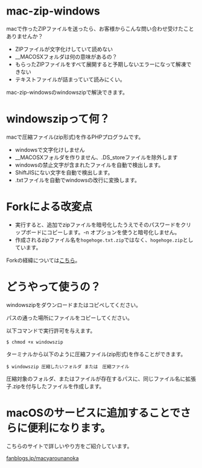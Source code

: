 # mac-zip-windows
macで作ったZIPファイルを送ったら、お客様からこんな問い合わせ受けたことありませんか？
* ZIPファイルが文字化けしていて読めない
* __MACOSXフォルダは何の意味があるの？
* もらったZIPファイルをすべて展開すると予期しないエラーになって解凍できない
* テキストファイルが詰まっていて読みにくい。

mac-zip-windowsのwindowszipで解決できます。

# windowszipって何？
macで圧縮ファイル(zip形式)を作るPHPプログラムです。
* windowsで文字化けしません
* __MACOSXフォルダを作りません、.DS_storeファイルを除外します
* windowsの禁止文字が含まれたファイルを自動で検出します。
* ShiftJISにない文字を自動で検出します。
* .txtファイルを自動でwindowsの改行に変換します。

# Forkによる改変点
* 実行すると、追加でzipファイルを暗号化したうえでそのパスワードをクリップボードにコピーします。-n オプションを使うと暗号化しません。
* 作成されるzipファイル名を`hogehoge.txt.zip`ではなく、`hogehoge.zip`としています。

Forkの経緯については<a href="https://k8sinfo.com/2019/07/03/mac-windows-zip-with-encryption/">こちら</a>。

# どうやって使うの？
windowszipをダウンロードまたはコピペしてください。

パスの通った場所にファイルをコピーしてください。

以下コマンドで実行許可を与えます。

<code>$ chmod +x windowszip </code>

ターミナルから以下のように圧縮ファイル(zip形式)を作ることができます。

<code>$ windowszip 圧縮したいフォルダ または　圧縮ファイル</code>

圧縮対象のフォルダ、またはファイルが存在するパスに、同じファイル名に拡張子.zipを付与したファイルを作成します。

# macOSのサービスに追加することでさらに便利になります。

こちらのサイトで詳しいやり方をご紹介しています。

<a href="http://fanblogs.jp/macyarounanoka/archive/274/0">fanblogs.jp/macyarounanoka</a>
